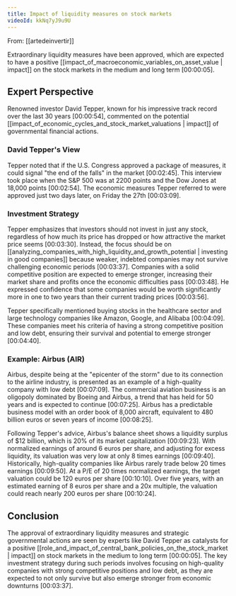 ```yaml
---
title: Impact of liquidity measures on stock markets
videoId: kkNq7yJ9u9U
---
```


From: [[artedeinvertir]] <br/> 

Extraordinary liquidity measures have been approved, which are expected to have a positive [[impact_of_macroeconomic_variables_on_asset_value | impact]] on the stock markets in the medium and long term <a class="yt-timestamp" data-t="00:00:05">[00:00:05]</a>.

## Expert Perspective

Renowned investor David Tepper, known for his impressive track record over the last 30 years <a class="yt-timestamp" data-t="00:00:54">[00:00:54]</a>, commented on the potential [[impact_of_economic_cycles_and_stock_market_valuations | impact]] of governmental financial actions.

### David Tepper's View

Tepper noted that if the U.S. Congress approved a package of measures, it could signal "the end of the falls" in the market <a class="yt-timestamp" data-t="00:02:45">[00:02:45]</a>. This interview took place when the S&P 500 was at 2200 points and the Dow Jones at 18,000 points <a class="yt-timestamp" data-t="00:02:54">[00:02:54]</a>. The economic measures Tepper referred to were approved just two days later, on Friday the 27th <a class="yt-timestamp" data-t="00:03:09">[00:03:09]</a>.

### Investment Strategy

Tepper emphasizes that investors should not invest in just any stock, regardless of how much its price has dropped or how attractive the market price seems <a class="yt-timestamp" data-t="00:03:30">[00:03:30]</a>. Instead, the focus should be on [[analyzing_companies_with_high_liquidity_and_growth_potential | investing in good companies]] because weaker, indebted companies may not survive challenging economic periods <a class="yt-timestamp" data-t="00:03:37">[00:03:37]</a>. Companies with a solid competitive position are expected to emerge stronger, increasing their market share and profits once the economic difficulties pass <a class="yt-timestamp" data-t="00:03:48">[00:03:48]</a>. He expressed confidence that some companies would be worth significantly more in one to two years than their current trading prices <a class="yt-timestamp" data-t="00:03:56">[00:03:56]</a>.

Tepper specifically mentioned buying stocks in the healthcare sector and large technology companies like Amazon, Google, and Alibaba <a class="yt-timestamp" data-t="00:04:09">[00:04:09]</a>. These companies meet his criteria of having a strong competitive position and low debt, ensuring their survival and potential to emerge stronger <a class="yt-timestamp" data-t="00:04:40">[00:04:40]</a>.

### Example: Airbus (AIR)

Airbus, despite being at the "epicenter of the storm" due to its connection to the airline industry, is presented as an example of a high-quality company with low debt <a class="yt-timestamp" data-t="00:07:09">[00:07:09]</a>. The commercial aviation business is an oligopoly dominated by Boeing and Airbus, a trend that has held for 50 years and is expected to continue <a class="yt-timestamp" data-t="00:07:25">[00:07:25]</a>. Airbus has a predictable business model with an order book of 8,000 aircraft, equivalent to 480 billion euros or seven years of income <a class="yt-timestamp" data-t="00:08:25">[00:08:25]</a>.

Following Tepper's advice, Airbus's balance sheet shows a liquidity surplus of $12 billion, which is 20% of its market capitalization <a class="yt-timestamp" data-t="00:09:23">[00:09:23]</a>. With normalized earnings of around 6 euros per share, and adjusting for excess liquidity, its valuation was very low at only 8 times earnings <a class="yt-timestamp" data-t="00:09:40">[00:09:40]</a>. Historically, high-quality companies like Airbus rarely trade below 20 times earnings <a class="yt-timestamp" data-t="00:09:50">[00:09:50]</a>. At a P/E of 20 times normalized earnings, the target valuation could be 120 euros per share <a class="yt-timestamp" data-t="00:10:10">[00:10:10]</a>. Over five years, with an estimated earning of 8 euros per share and a 20x multiple, the valuation could reach nearly 200 euros per share <a class="yt-timestamp" data-t="00:10:24">[00:10:24]</a>.

## Conclusion

The approval of extraordinary liquidity measures and strategic governmental actions are seen by experts like David Tepper as catalysts for a positive [[role_and_impact_of_central_bank_policies_on_the_stock_market | impact]] on stock markets in the medium to long term <a class="yt-timestamp" data-t="00:00:05">[00:00:05]</a>. The key investment strategy during such periods involves focusing on high-quality companies with strong competitive positions and low debt, as they are expected to not only survive but also emerge stronger from economic downturns <a class="yt-timestamp" data-t="00:03:37">[00:03:37]</a>.